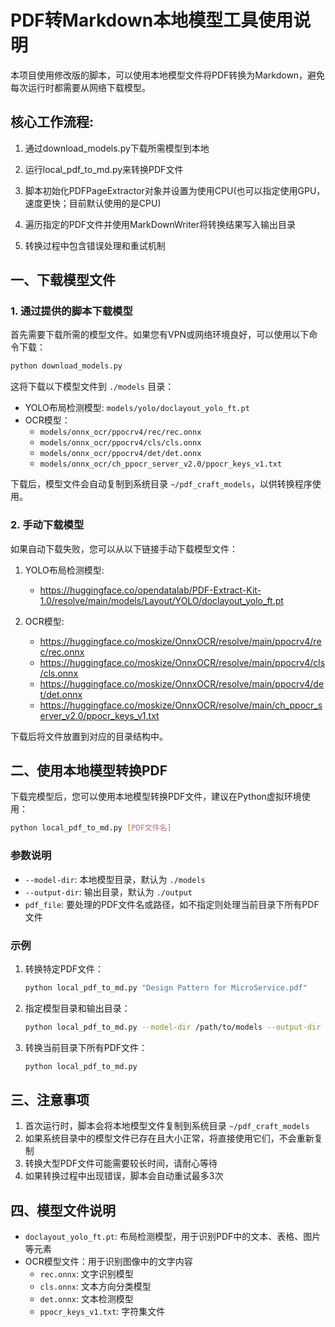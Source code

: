 # PDF转Markdown本地模型工具使用说明

本项目使用修改版的脚本，可以使用本地模型文件将PDF转换为Markdown，避免每次运行时都需要从网络下载模型。

## 核心工作流程:

1. 通过download_models.py下载所需模型到本地

2. 运行local_pdf_to_md.py来转换PDF文件

3. 脚本初始化PDFPageExtractor对象并设置为使用CPU(也可以指定使用GPU，速度更快；目前默认使用的是CPU)

4. 遍历指定的PDF文件并使用MarkDownWriter将转换结果写入输出目录

5. 转换过程中包含错误处理和重试机制

## 一、下载模型文件

### 1. 通过提供的脚本下载模型

首先需要下载所需的模型文件。如果您有VPN或网络环境良好，可以使用以下命令下载：

```bash
python download_models.py
```

这将下载以下模型文件到 `./models` 目录：

- YOLO布局检测模型: `models/yolo/doclayout_yolo_ft.pt`
- OCR模型：
  - `models/onnx_ocr/ppocrv4/rec/rec.onnx`
  - `models/onnx_ocr/ppocrv4/cls/cls.onnx`
  - `models/onnx_ocr/ppocrv4/det/det.onnx`
  - `models/onnx_ocr/ch_ppocr_server_v2.0/ppocr_keys_v1.txt`

下载后，模型文件会自动复制到系统目录 `~/pdf_craft_models`，以供转换程序使用。

### 2. 手动下载模型

如果自动下载失败，您可以从以下链接手动下载模型文件：

1. YOLO布局检测模型:
   - https://huggingface.co/opendatalab/PDF-Extract-Kit-1.0/resolve/main/models/Layout/YOLO/doclayout_yolo_ft.pt
   
2. OCR模型:
   - https://huggingface.co/moskize/OnnxOCR/resolve/main/ppocrv4/rec/rec.onnx
   - https://huggingface.co/moskize/OnnxOCR/resolve/main/ppocrv4/cls/cls.onnx
   - https://huggingface.co/moskize/OnnxOCR/resolve/main/ppocrv4/det/det.onnx
   - https://huggingface.co/moskize/OnnxOCR/resolve/main/ch_ppocr_server_v2.0/ppocr_keys_v1.txt

下载后将文件放置到对应的目录结构中。

## 二、使用本地模型转换PDF

下载完模型后，您可以使用本地模型转换PDF文件，建议在Python虚拟环境使用：

```bash
python local_pdf_to_md.py [PDF文件名]
```

### 参数说明

- `--model-dir`: 本地模型目录，默认为 `./models`
- `--output-dir`: 输出目录，默认为 `./output`
- `pdf_file`: 要处理的PDF文件名或路径，如不指定则处理当前目录下所有PDF文件

### 示例

1. 转换特定PDF文件：
   ```bash
   python local_pdf_to_md.py "Design Pattern for MicroService.pdf"
   ```

2. 指定模型目录和输出目录：
   ```bash
   python local_pdf_to_md.py --model-dir /path/to/models --output-dir /path/to/output "Design Pattern for MicroService.pdf"
   ```

3. 转换当前目录下所有PDF文件：
   ```bash
   python local_pdf_to_md.py
   ```

## 三、注意事项

1. 首次运行时，脚本会将本地模型文件复制到系统目录 `~/pdf_craft_models`
2. 如果系统目录中的模型文件已存在且大小正常，将直接使用它们，不会重新复制
3. 转换大型PDF文件可能需要较长时间，请耐心等待
4. 如果转换过程中出现错误，脚本会自动重试最多3次

## 四、模型文件说明

- `doclayout_yolo_ft.pt`: 布局检测模型，用于识别PDF中的文本、表格、图片等元素
- OCR模型文件：用于识别图像中的文字内容
  - `rec.onnx`: 文字识别模型
  - `cls.onnx`: 文本方向分类模型
  - `det.onnx`: 文本检测模型
  - `ppocr_keys_v1.txt`: 字符集文件 
